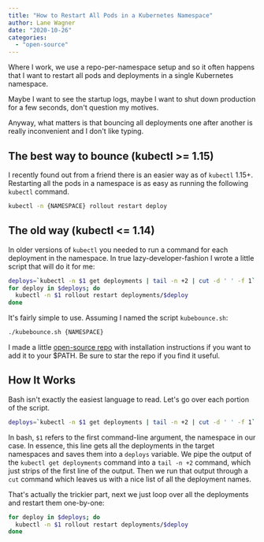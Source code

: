 ```yaml
---
title: "How to Restart All Pods in a Kubernetes Namespace"
author: Lane Wagner
date: "2020-10-26"
categories: 
  - "open-source"
---
```


Where I work, we use a repo-per-namespace setup and so it often happens that I want to restart all pods and deployments in a single Kubernetes namespace.

Maybe I want to see the startup logs, maybe I want to shut down production for a few seconds, don't question my motives.

Anyway, what matters is that bouncing all deployments one after another is really inconvenient and I don't like typing.

## The best way to bounce (kubectl >= 1.15)

I recently found out from a friend there is an easier way as of `kubectl` 1.15+. Restarting all the pods in a namespace is as easy as running the following `kubectl` command.

```bash
kubectl -n {NAMESPACE} rollout restart deploy
```

## The old way (kubectl <= 1.14)

In older versions of `kubectl` you needed to run a command for each deployment in the namespace. In true lazy-developer-fashion I wrote a little script that will do it for me:

```bash
deploys=`kubectl -n $1 get deployments | tail -n +2 | cut -d ' ' -f 1`
for deploy in $deploys; do
  kubectl -n $1 rollout restart deployments/$deploy
done
```

It's fairly simple to use. Assuming I named the script `kubebounce.sh`:

```bash
./kubebounce.sh {NAMESPACE}
```

I made a little [open-source repo](https://github.com/lane-c-wagner/kubebounce) with installation instructions if you want to add it to your $PATH. Be sure to star the repo if you find it useful.

## How It Works

Bash isn't exactly the easiest language to read. Let's go over each portion of the script.

```bash
deploys=`kubectl -n $1 get deployments | tail -n +2 | cut -d ' ' -f 1`
```

In bash, `$1` refers to the first command-line argument, the namespace in our case. In essence, this line gets all the deployments in the target namespaces and saves them into a `deploys` variable. We pipe the output of the `kubectl get deployments` command into a `tail -n +2` command, which just strips of the first line of the output. Then we run that output through a `cut` command which leaves us with a nice list of all the deployment names.

That's actually the trickier part, next we just loop over all the deployments and restart them one-by-one:

```bash
for deploy in $deploys; do
  kubectl -n $1 rollout restart deployments/$deploy
done
```
